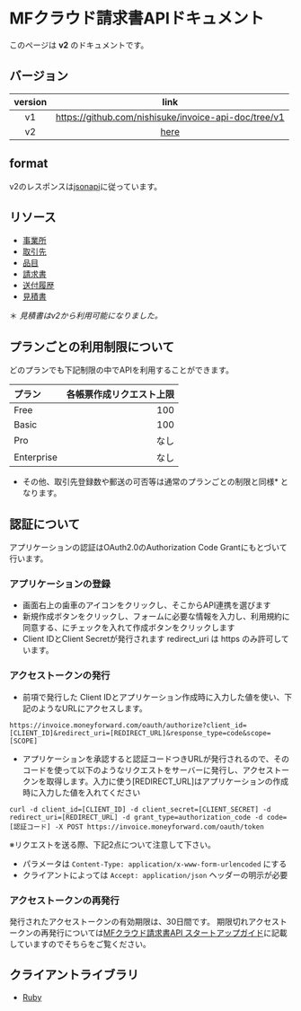 # MFクラウド請求書APIドキュメント
このページは **v2** のドキュメントです。

## バージョン

|version|link|
|:--:|:--:|
|v1|https://github.com/nishisuke/invoice-api-doc/tree/v1|
|v2|[here](https://github.com/moneyforward/invoice-api-doc/)|

## format
v2のレスポンスは[jsonapi](http://jsonapi.org/format/)に従っています。

## リソース
- [事業所](/office)
- [取引先](/partners)
- [品目](/items)
- [請求書](/billings)
- [送付履歴](/sent_histories)
- [見積書](/quotes)

＊ *見積書はv2から利用可能になりました。*

## プランごとの利用制限について
どのプランでも下記制限の中でAPIを利用することができます。

| プラン     | 各帳票作成リクエスト上限 |
| :--        | --:                      |
| Free       | 100                      |
| Basic      | 100                      |
| Pro        | なし                     |
| Enterprise | なし                     |

* その他、取引先登録数や郵送の可否等は通常のプランごとの制限と同様* となります。

## 認証について
アプリケーションの認証はOAuth2.0のAuthorization Code Grantにもとづいて行います。

### アプリケーションの登録
* 画面右上の歯車のアイコンをクリックし、そこからAPI連携を選びます
* 新規作成ボタンをクリックし、フォームに必要な情報を入力し、利用規約に同意する、にチェックを入れて作成ボタンをクリックします
* Client IDとClient Secretが発行されます
 redirect_uri は https のみ許可しています。

### アクセストークンの発行
* 前項で発行した Client IDとアプリケーション作成時に入力した値を使い、下記のようなURLにアクセスします。
```
https://invoice.moneyforward.com/oauth/authorize?client_id=[CLIENT_ID]&redirect_uri=[REDIRECT_URL]&response_type=code&scope=[SCOPE]
```
* アプリケーションを承認すると認証コードつきURLが発行されるので、そのコードを使って以下のようなリクエストをサーバーに発行し、アクセストークンを取得します。入力に使う[REDIRECT_URL]はアプリケーションの作成時に入力した値を入れてください

```
curl -d client_id=[CLIENT_ID] -d client_secret=[CLIENT_SECRET] -d redirect_uri=[REDIRECT_URL] -d grant_type=authorization_code -d code=[認証コード] -X POST https://invoice.moneyforward.com/oauth/token
```

※リクエストを送る際、下記2点について注意して下さい。

* パラメータは `Content-Type: application/x-www-form-urlencoded` にする
* クライアントによっては `Accept: application/json` ヘッダーの明示が必要

### アクセストークンの再発行

発行されたアクセストークンの有効期限は、30日間です。
期限切れアクセストークンの再発行については[MFクラウド請求書API スタートアップガイド](https://support.biz.moneyforward.com/invoice/guide/api-guide/a01.html)に記載していますのでそちらをご覧ください。

## クライアントライブラリ

* [Ruby](https://github.com/moneyforward/mf_cloud-invoice-ruby)

